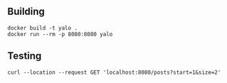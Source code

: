 ## Building

    docker build -t yalo .
    docker run --rm -p 8080:8080 yalo

## Testing

`curl --location --request GET 'localhost:8080/posts?start=1&size=2'`


